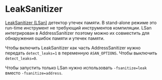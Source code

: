 # LeakSanitizer

[LeakSanitizer (LSan)](https://github.com/google/sanitizers/wiki/AddressSanitizerLeakSanitizer)
детектор утечек памяти. В stand-alone режиме это run-time инструмент
не требующий инструментов компиляции. LSan интегрирован в AddressSanitizer
поэтому можно их совместить для обнаружения ошибок памяти и утечек памяти.

Чтобы включить LeakSanitizer как часть AddressSanitizer нужно передать
```detect_leaks=1``` в переменную ```ASAN_OPTIONS```. Чтобы выключить
```detect_leaks=0```.

Чтобы запустить только LSan нужно использовать ```-fsanitize=leak``` вместо
```-fsanitize=address```.
